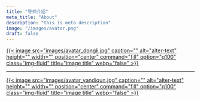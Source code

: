```yaml
---
title: "导师介绍"
meta_title: "About"
description: "this is meta description"
image: "/images/avator.png"
draft: false
---
```


[{{< image src="images/avatar_dongli.jpg" caption="" alt="alter-text" height="" width="" position="center" command="fill" option="q100" class="img-fluid" title="image title"  webp="false" >}}](../about/about_d/)

---
[{{< image src="images/avatar_yandiqun.jpg" caption="" alt="alter-text" height="" width="" position="center" command="fill" option="q100" class="img-fluid" title="image title"  webp="false" >}}](../about/about_y/)
